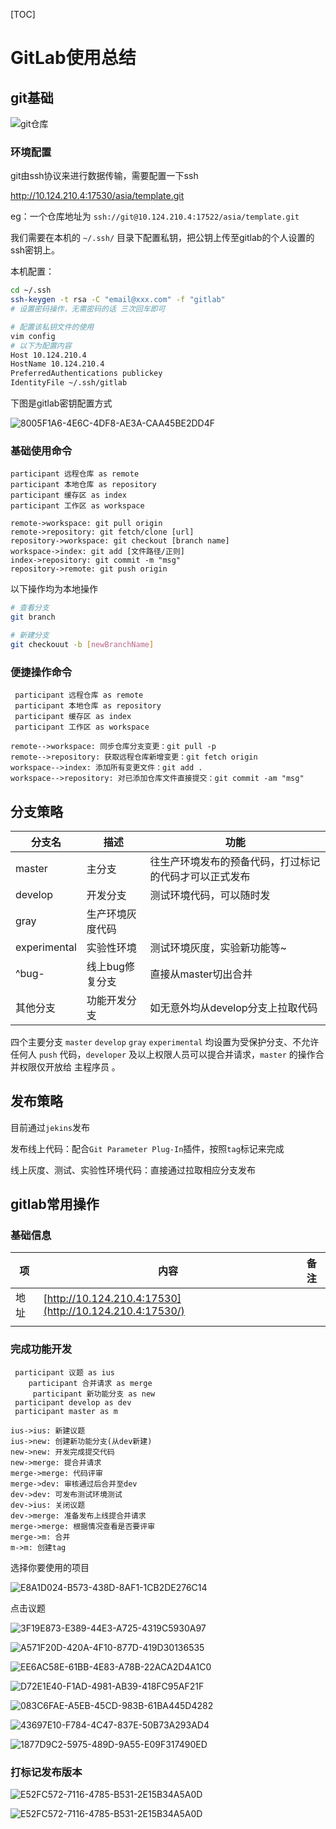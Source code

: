 [TOC]

# GitLab使用总结

## git基础

![git仓库](assets/git仓库.png)

### 环境配置

git由ssh协议来进行数据传输，需要配置一下ssh

http://10.124.210.4:17530/asia/template.git

eg：一个仓库地址为 `ssh://git@10.124.210.4:17522/asia/template.git`

我们需要在本机的 `~/.ssh/` 目录下配置私钥，把公钥上传至gitlab的个人设置的ssh密钥上。

本机配置：

```bash
cd ~/.ssh
ssh-keygen -t rsa -C "email@xxx.com" -f "gitlab"
# 设置密码操作，无需密码的话 三次回车即可

# 配置该私钥文件的使用
vim config
# 以下为配置内容
Host 10.124.210.4
HostName 10.124.210.4
PreferredAuthentications publickey
IdentityFile ~/.ssh/gitlab

```

下图是gitlab密钥配置方式

![8005F1A6-4E6C-4DF8-AE3A-CAA45BE2DD4F](assets/8005F1A6-4E6C-4DF8-AE3A-CAA45BE2DD4F.png)

### 基础使用命令

```sequence
participant 远程仓库 as remote
participant 本地仓库 as repository
participant 缓存区 as index
participant 工作区 as workspace

remote->workspace: git pull origin
remote->repository: git fetch/clone [url]
repository->workspace: git checkout [branch name]
workspace->index: git add [文件路径/正则]
index->repository: git commit -m "msg"
repository->remote: git push origin
```

以下操作均为本地操作

```bash
# 查看分支
git branch

# 新建分支
git checkouut -b [newBranchName]

```



### 便捷操作命令

```sequence
 participant 远程仓库 as remote
 participant 本地仓库 as repository
 participant 缓存区 as index
 participant 工作区 as workspace

remote-->workspace: 同步仓库分支变更：git pull -p 
remote-->repository: 获取远程仓库新增变更：git fetch origin
workspace-->index: 添加所有变更文件：git add .
workspace-->repository: 对已添加仓库文件直接提交：git commit -am "msg"

```

## 分支策略

| 分支名       | 描述             | 功能                                                   |
| ------------ | ---------------- | ------------------------------------------------------ |
| master       | 主分支           | 往生产环境发布的预备代码，打过标记的代码才可以正式发布 |
| develop      | 开发分支         | 测试环境代码，可以随时发                               |
| gray         | 生产环境灰度代码 |                                                        |
| experimental | 实验性环境       | 测试环境灰度，实验新功能等~                            |
| ^bug-        | 线上bug修复分支  | 直接从master切出合并                                   |
| 其他分支     | 功能开发分支     | 如无意外均从develop分支上拉取代码                      |

四个主要分支 `master` `develop` `gray` `experimental` 均设置为受保护分支、不允许任何人 `push` 代码，`developer` 及以上权限人员可以提合并请求，`master` 的操作合并权限仅开放给 主程序员 。

## 发布策略

目前通过`jekins`发布

发布线上代码：配合`Git Parameter Plug-In`插件，按照`tag`标记来完成

线上灰度、测试、实验性环境代码：直接通过拉取相应分支发布

## gitlab常用操作

### 基础信息

| 项   | 内容                                                    | 备注 |
| ---- | ------------------------------------------------------- | ---- |
| 地址 | [http://10.124.210.4:17530](http://10.124.210.4:17530/) |      |
|      |                                                         |      |

### 完成功能开发

```sequence
 participant 议题 as ius
 	participant 合并请求 as merge
	 participant 新功能分支 as new
 participant develop as dev
 participant master as m

ius->ius: 新建议题
ius->new: 创建新功能分支(从dev新建)
new->new: 开发完成提交代码
new->merge: 提合并请求
merge->merge: 代码评审
merge->dev: 审核通过后合并至dev
dev->dev: 可发布测试环境测试
dev->ius: 关闭议题
dev->merge: 准备发布上线提合并请求
merge->merge: 根据情况查看是否要评审
merge->m: 合并
m->m: 创建tag
```

选择你要使用的项目

![E8A1D024-B573-438D-8AF1-1CB2DE276C14](assets/E8A1D024-B573-438D-8AF1-1CB2DE276C14.png)

点击议题

![3F19E873-E389-44E3-A725-4319C5930A97](assets/3F19E873-E389-44E3-A725-4319C5930A97.png)

![A571F20D-420A-4F10-877D-419D30136535](assets/A571F20D-420A-4F10-877D-419D30136535.png)

![EE6AC58E-61BB-4E83-A78B-22ACA2D4A1C0](assets/EE6AC58E-61BB-4E83-A78B-22ACA2D4A1C0.png)

![D72E1E40-F1AD-4981-AB39-418FC95AF21F](assets/D72E1E40-F1AD-4981-AB39-418FC95AF21F.png)

![083C6FAE-A5EB-45CD-983B-61BA445D4282](assets/083C6FAE-A5EB-45CD-983B-61BA445D4282.png)

![43697E10-F784-4C47-837E-50B73A293AD4](assets/43697E10-F784-4C47-837E-50B73A293AD4.png)

![1877D9C2-5975-489D-9A55-E09F317490ED](assets/D79CEE5C-6A40-4963-957D-DA5EDFC6D53D.png)



### 打标记发布版本

![E52FC572-7116-4785-B531-2E15B34A5A0D](assets/E52FC572-7116-4785-B531-2E15B34A5A0D-0693865.png)

![E52FC572-7116-4785-B531-2E15B34A5A0D](assets/BF399468-C596-4838-B81E-DF486CB4519B.png)